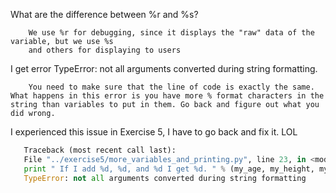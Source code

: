 
What are the difference between %r and %s? 

```
	We use %r for debugging, since it displays the "raw" data of the variable, but we use %s 
	and others for displaying to users

```
I get error TypeError: not all arguments converted during string formatting. 

```
	You need to make sure that the line of code is exactly the same. What happens in this error is you have more % format characters in the string than variables to put in them. Go back and figure out what you did wrong. 
```	
   
I experienced this issue in Exercise 5, I have to go back and fix it. LOL 

 ```python 
    Traceback (most recent call last):
    File "../exercise5/more_variables_and_printing.py", line 23, in <module>
    print " If I add %d, %d, and %d I get %d. " % (my_age, my_height, my_weight, my_age + my_height, + my_weight)
    TypeError: not all arguments converted during string formatting
 ```